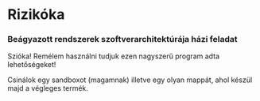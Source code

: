 # Rizikóka
### Beágyazott rendszerek szoftverarchitektúrája házi feladat

Szióka! Remélem használni tudjuk ezen nagyszerű program adta lehetőségeket!

Csinálok egy sandboxot (magamnak) illetve egy olyan mappát, ahol készül majd a végleges termék. 
